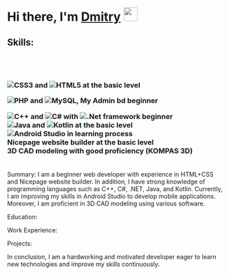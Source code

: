 <h1 alight="center">Hi there, I'm <a href="https://github.com/r3ynD" target="blank"> Dmitry</a> <img src="https://github.com/blackcater/blackcater/raw/main/images/Hi.gif" height="32"/></h1>
  
  <h2>Skills:<h2> <br>
  <h3>
    
![CSS3](https://img.shields.io/badge/css3-%231572B6.svg?style=for-the-badge&logo=css3&logoColor=white) and ![HTML5](https://img.shields.io/badge/html5-%23E34F26.svg?style=for-the-badge&logo=html5&logoColor=white) at the basic level 

![PHP](https://img.shields.io/badge/php-%23777BB4.svg?style=for-the-badge&logo=php&logoColor=white) and
   ![MySQL](https://img.shields.io/badge/mysql-%2300f.svg?style=for-the-badge&logo=mysql&logoColor=white), My Admin bd beginner 


![C++](https://img.shields.io/badge/c++-%2300599C.svg?style=for-the-badge&logo=c%2B%2B&logoColor=white) and ![C#](https://img.shields.io/badge/c%23-%23239120.svg?style=for-the-badge&logo=c-sharp&logoColor=white) with ![.Net](https://img.shields.io/badge/.NET-5C2D91?style=for-the-badge&logo=.net&logoColor=white) framework beginner <br>
![Java](https://img.shields.io/badge/java-%23ED8B00.svg?style=for-the-badge&logo=openjdk&logoColor=white) and ![Kotlin](https://img.shields.io/badge/kotlin-%237F52FF.svg?style=for-the-badge&logo=kotlin&logoColor=white) at the basic level <br>
![Android Studio](https://img.shields.io/badge/Android%20Studio-3DDC84.svg?style=for-the-badge&logo=android-studio&logoColor=white) in learning process <br>
Nicepage website builder at the basic level <br>
3D CAD modeling with good proficiency (KOMPAS 3D)<br><br>
    </h3>

Summary:
I am a beginner web developer with experience in HTML+CSS and Nicepage website builder. In addition, I have strong knowledge of programming languages such as C++, C#, .NET, Java, and Kotlin. Currently, I am improving my skills in Android Studio to develop mobile applications. Moreover, I am proficient in 3D CAD modeling using various software.

Education:


Work Experience:


Projects:


In conclusion, I am a hardworking and motivated developer eager to learn new technologies and improve my skills continuously.
  
  



<!--
**r3ynD/r3ynD** is a ✨ _special_ ✨ repository because its `README.md` (this file) appears on your GitHub profile.

Here are some ideas to get you started:

- 🔭 I’m currently working on ...
- 🌱 I’m currently learning ...
- 👯 I’m looking to collaborate on ...
- 🤔 I’m looking for help with ...
- 💬 Ask me about ...
- 📫 How to reach me: ...
- 😄 Pronouns: ...
- ⚡ Fun fact: ...
-->
